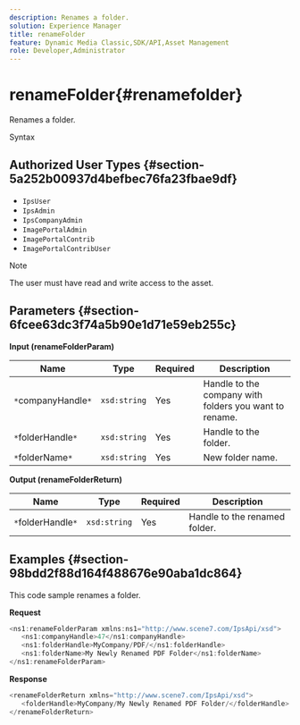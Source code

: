 ```yaml
---
description: Renames a folder.
solution: Experience Manager
title: renameFolder
feature: Dynamic Media Classic,SDK/API,Asset Management
role: Developer,Administrator
---
```


# renameFolder{#renamefolder}

Renames a folder.

 Syntax 

## Authorized User Types {#section-5a252b00937d4befbec76fa23fbae9df}

* `IpsUser` 
* `IpsAdmin` 
* `IpsCompanyAdmin` 
* `ImagePortalAdmin` 
* `ImagePortalContrib` 
* `ImagePortalContribUser`

>[!NOTE]
>
>The user must have read and write access to the asset.

## Parameters {#section-6fcee63dc3f74a5b90e1d71e59eb255c}

**Input (renameFolderParam)** 

|  Name  | Type  | Required  | Description  |
|---|---|---|---|
|  `*`companyHandle`*`  | `xsd:string`  | Yes  | Handle to the company with folders you want to rename.  |
|  `*`folderHandle`*`  | `xsd:string`  | Yes  | Handle to the folder.  |
|  `*`folderName`*`  | `xsd:string`  | Yes  | New folder name.  |

**Output (renameFolderReturn)** 

|  Name  | Type  | Required  | Description  |
|---|---|---|---|
|  `*`folderHandle`*`  | `xsd:string`  | Yes  | Handle to the renamed folder.  |

## Examples {#section-98bdd2f88d164f488676e90aba1dc864}

This code sample renames a folder.

**Request** 

```java
<ns1:renameFolderParam xmlns:ns1="http://www.scene7.com/IpsApi/xsd">
   <ns1:companyHandle>47</ns1:companyHandle>
   <ns1:folderHandle>MyCompany/PDF/</ns1:folderHandle>
   <ns1:folderName>My Newly Renamed PDF Folder</ns1:folderName>
</ns1:renameFolderParam>
```

**Response** 

```java
<renameFolderReturn xmlns="http://www.scene7.com/IpsApi/xsd">
   <folderHandle>MyCompany/My Newly Renamed PDF Folder/</folderHandle>
</renameFolderReturn>
```

